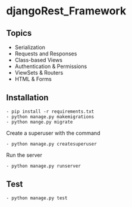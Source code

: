 # djangoRest_Framework
## Topics
- Serialization
- Requests and Responses
- Class-based Views
- Authentication & Permissions
- ViewSets & Routers
- HTML & Forms

## Installation
`- pip install -r requirements.txt`\
`- python manage.py makemigrations`\
`- python mange.py migrate`

Create a superuser with the command

`- python manage.py createsuperuser`

Run the server

`- python manage.py runserver`

## Test
`- python manage.py test`

